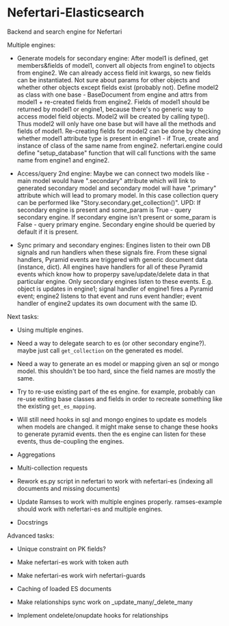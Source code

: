 # Nefertari-Elasticsearch

Backend and search engine for Nefertari


Multiple engines:

- Generate models for secondary engine:
  After model1 is defined, get members&fields of model1, convert all objects from engine1 to objects from engine2. We can already access field init kwargs, so new fields can be instantiated. Not sure about params for other objects and whether other objects except fields exist (probably not). Define model2 as class with one base - BaseDocument from engine and attrs from model1 + re-created fields from engine2. Fields of model1 should be returned by model1 or engine1, because there's no generic way to access model field objects. Model2 will be created by calling type(). Thus model2 will only have one base but will have all the methods and fields of model1. Re-creating fields for model2 can be done by checking whether model1 attribute type is present in engine1 - if True, create and instance of class of the same name from engine2. nefertari.engine could define "setup_database" function that will call functions with the same name from engine1 and engine2.

- Access/query 2nd engine:
  Maybe we can connect two models like - main model would have ".secondary" attribute which will link to generated secondary model and secondary model will have ".primary" attribute which will lead to promary model. In this case collection query can be performed like "Story.secondary.get_collection()".
  UPD: If secondary engine is present and some_param is True - query secondary engine. If secondary engine isn't present or some_param is False - query primary engine. Secondary engine should be queried by default if it is present.

- Sync primary and secondary engines:
  Engines listen to their own DB signals and run handlers when these signals fire. From these signal handlers, Pyramid events are triggered with generic document data (instance, dict). All engines have handlers for all of these Pyramid events which know how to properpy save/update/delete data in that particular engine. Only secondary engines listen to these events. E.g. object is updates in engine1; signal handler of engine1 fires a Pyramid event; engine2 listens to that event and runs event handler; event handler of engine2 updates its own document with the same ID.


Next tasks:

- Using multiple engines.

- Need a way to delegate search to es (or other secondary
  engine?). maybe just call `get_collection` on the generated es
  model.

- Need a way to generate an es model or mapping given an sql or mongo
  model. this shouldn't be too hard, since the field names are mostly
  the same.

- Try to re-use existing part of the es engine. for example, probably
  can re-use exiting base classes and fields in order to recreate
  something like the existing `get_es_mapping`.

- Will still need hooks in sql and mongo engines to update es models
  when models are changed. it might make sense to change these hooks
  to generate pyramid events. then the es engine can listen for these
  events, thus de-coupling the engines.

- Aggregations

- Multi-collection requests

- Rework es.py script in nefertari to work with nefertari-es (indexing
  all documents and missing documents)

- Update Ramses to work with multiple engines properly. ramses-example
  should work with nefertari-es and multiple engines.

- Docstrings



Advanced tasks:

- Unique constraint on PK fields?

- Make nefertari-es work with token auth

- Make nefertari-es work wirh nefertari-guards

- Caching of loaded ES documents

- Make relationships sync work on _update_many/_delete_many

- Implement ondelete/onupdate hooks for relationships
